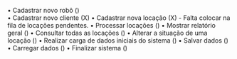 • Cadastrar novo robô ()  
• Cadastrar novo cliente (X)
• Cadastrar nova locação (X) - Falta colocar na fila de locações pendentes.
• Processar locações ()
• Mostrar relatório geral ()
• Consultar todas as locações ()
• Alterar a situação de uma locação ()
• Realizar carga de dados iniciais do sistema ()
• Salvar dados ()
• Carregar dados ()
• Finalizar sistema ()

